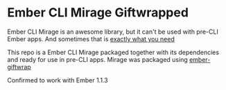 # Ember CLI Mirage Giftwrapped

Ember CLI Mirage is an awesome library, but it can't be used with pre-CLI
Ember apps. And sometimes that is
[exactly what you need](https://github.com/samselikoff/ember-cli-mirage/issues/641)

This repo is a Ember CLI Mirage packaged together with its dependencies 
and ready for use in pre-CLI apps. Mirage was packaged using
[ember-giftwrap](https://github.com/ef4/ember-giftwrap) 

Confirmed to work with Ember 1.1.3